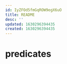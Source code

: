 ```yaml
---
id: IyZFOd5fmGqROW9egX6uO
title: README
desc: ''
updated: 1630296394435
created: 1630296394435
---
```

# predicates
